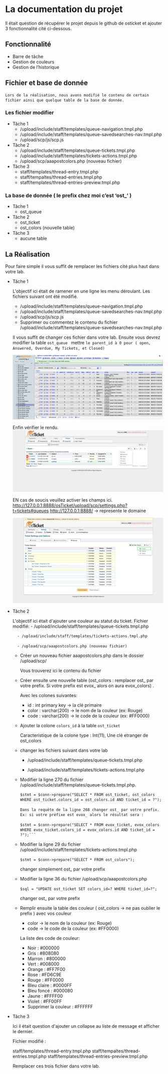 
# La documentation du projet
Il était question de récupérer le projet depuis le github de osticket et ajouter 3 fonctionnalité cité ci-dessous.
## Fonctionnalité
* Barre de tâche
* Gestion de couleurs 
* Gestion de l’historique
## Fichier et base de donnée

	Lors de la réalisation, nous avons modifié le contenu de certain fichier ainsi que quelque table de la base de donnée.
### Les fichier modifier
* Tâche 1
   * /upload/include/staff/templates/queue-navigation.tmpl.php
   * /upload/include/staff/templates/queue-savedsearches-nav.tmpl.php
   * /upload/scp/js/scp.js
* Tâche 2
   * /upload/include/staff/templates/queue-tickets.tmpl.php
   * /upload/include/staff/templates/tickets-actions.tmpl.php
   * /upload/scp/aaapostcolors.php (nouveau fichier)
* Tâche 3
   	* staff/templates/thread-entry.tmpl.php
   	* staff/tempaltes/thread-entries.tmpl.php
   	* staff/templates/thread-entries-preview.tmpl.php

### La base de donnée ( le prefix chez moi c’est ‘ost_’ )
* Tâche 1
  	* ost_queue
* Tâche 2
	* ost_ticket
	* ost_colors (nouvelle table)
* Tâche 3
   	* aucune table


## La Réalisation
Pour faire simple il vous suffit de remplacer les fichiers cité plus haut dans votre lab. 
* Tâche 1 

	L'objectif ici était de ramener en une ligne les menu déroulant.
	Les fichiers suivant ont été modifié.
	
	* /upload/include/staff/templates/queue-navigation.tmpl.php
	* /upload/include/staff/templates/queue-savedsearches-nav.tmpl.php
	* /upload/scp/js/scp.js
	
	- Supprimer ou commentez le contenu du fichier /upload/include/staff/templates/queue-savedsearches-nav.tmpl.php

	Il vous suffit de changer ces fichier dans votre lab.
	Ensuite vous devrez modifier la table `ost_queue `
	mettre `le parent_id à 0 pour ( open, Answered, Overdue, My Tickets, et Closed)`

	![alt text](https://github.com/Soro08/osTicket/blob/master/dbstatus.png?raw=true) 

	Enfin vérifier le rendu.
	![alt text](https://github.com/Soro08/osTicket/blob/master/Colorresult.png?raw=true) 

	EN cas de soucis veuillez activer les champs ici. http://127.0.0.1:8888/osTicket/upload/scp/settings.php?t=tickets#queues
	http://127.0.0.1:8888/ -> represente le domaine

	![alt text](https://github.com/Soro08/osTicket/blob/master/imgstatus.png?raw=true) 
	
* Tâche 2 

	L'objectif ici était d'ajouter une couleur au statut du ticket.
	Fichier modifié: 
		- /upload/include/staff/templates/queue-tickets.tmpl.php

		- /upload/include/staff/templates/tickets-actions.tmpl.php

   		- /upload/scp/aaapostcolors.php (nouveau fichier)
	
	* Créer un nouveau fichier aaapostcolors.php dans le dossier /upload/scp/ 

		Vous trouverez ici le contenu du fichier
	
	* Créer ensuite une nouvelle table (ost_colors : remplacer ost_ par votre prefix. Si votre prefix est evox_ alors on aura evox_colors) .
	
		Avec les colones suivantes:
		- id  : int primary key  -> la clé primaire
		- color : varchar(200)   ->  le nom de la couleur (ex: Rouge)
		- code : varchar(200)    -> le code de la couleur (ex: #FF0000)

	* Ajouter la colone `colors_id` à la table `ost_ticket` 

		Caracteristique de la colone type : Int(11), Une clé etranger de ost_colors

	* changer les fichiers suivant dans votre lab

		- /upload/include/staff/templates/queue-tickets.tmpl.php

		- /upload/include/staff/templates/tickets-actions.tmpl.php
	
	* Modifier la ligne 270 du fichier /upload/include/staff/templates/queue-tickets.tmpl.php.
		```
		$stmt = $conn->prepare("SELECT * FROM ost_ticket, ost_colors WHERE ost_ticket.colors_id = ost_colors.id AND ticket_id = ?");
		
		Dans la requête de la ligne 268 changer ost_ par votre prefix.
		Ex: si votre préfixe est evox_ alors le résultat sera :
		
		$stmt = $conn->prepare("SELECT * FROM evox_ticket, evox_colors WHERE evox_ticket.colors_id = evox_colors.id AND ticket_id = ?");```

	* Modifier la ligne 29 du fichier /upload/include/staff/templates/tickets-actions.tmpl.php

		`$stmt = $conn->prepare("SELECT * FROM ost_colors");`

		changer simplement ost_ par votre prefix
	
	* Modifier la ligne 36 du fichier /upload/scp/aaapostcolors.php

		`$sql = "UPDATE ost_ticket SET colors_id=? WHERE ticket_id=?";`

		changer ost_ par votre prefix
		
	
	* Remplir ensuite la table des couleur ( ost_colors -> ne pas oublier le prefix ) avec vos couleur
	
		- color  ->  le nom de la couleur (ex: Rouge)
		- code   -> le code de la couleur (ex: #FF0000)

		La liste des code de couleur:
		
		- Noir                  : #000000
		- Gris                  : #808080
		- Marron                : #800000
		- Vert                  : #008000
		- Orange                : #FF7F00
		- Rose                  : #FD6C9E
		- Rouge                 : #FF0000
		- Bleu claire           : #0000FF
		- Bleu foncé            : #000080
		- Jaune                 : #FFFF00
		- Violet                : #FF00FF
		- Supprimer la couleur  : #FFFFFF
		
	
* Tâche 3
	
	Ici il était question d'ajouter un collapse au liste de message et afficher le dernier.

	Fichier modifié :
	
	staff/templates/thread-entry.tmpl.php
	staff/tempaltes/thread-entries.tmpl.php
	staff/templates/thread-entries-preview.tmpl.php
	
	Remplacer ces trois fichier dans votre lab.








